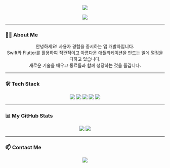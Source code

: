 <p align="center">
  <img src="https://capsule-render.vercel.app/api?type=wave&color=auto&height=280&section=header&text=Keep%20Going&fontSize=90&animation=fadeIn" />
</p>

<p align="center">
  <a href="https://git.io/typing-svg">
    <img src="https://readme-typing-svg.demolab.com/?lines=HI!+There!+👋;커피와+함께+버그를+사냥합니다...;가끔은+버그가+저를+사냥하기도+합니다.;오늘도+즐겁게+코딩!+💻&font=Fira%20Code&center=true&width=500&height=100" />
  </a>
</p>

---

### 👨‍💻 About Me
<p align="center">
  안녕하세요! 사용자 경험을 중시하는 앱 개발자입니다.<br/>
  Swift와 Flutter를 활용하여 직관적이고 아름다운 애플리케이션을 만드는 일에 열정을 다하고 있습니다.<br/>
  새로운 기술을 배우고 동료들과 함께 성장하는 것을 즐깁니다.
</p>

---

### 🛠️ Tech Stack
<p align="center">
  <img src="https://img.shields.io/badge/Swift-F05138?style=for-the-badge&logo=swift&logoColor=white"/>
  <img src="https://img.shields.io/badge/SwiftUI-007AFF?style=for-the-badge&logo=swiftui&logoColor=white"/>
  <img src="https://img.shields.io/badge/Flutter-02569B?style=for-the-badge&logo=flutter&logoColor=white"/>
  <img src="https://img.shields.io/badge/C%23-239120?style=for-the-badge&logo=c-sharp&logoColor=white"/>
  <img src="https://img.shields.io/badge/Git-F05032?style=for-the-badge&logo=git&logoColor=white"/>
</p>

---

### 📊 My GitHub Stats
<p align="center">
  <img src="https://github-readme-stats-pi-eight-68.vercel.app/api?username=jhjo-tech&show_icons=true&theme=radical&count_private=true"/>
  <img src="https://github-readme-stats-pi-eight-68.vercel.app/api/top-langs/?username=jhjo-tech&layout=compact&theme=radical"/>
</p>

---

### 📫 Contact Me
<p align="center">
  <a href="https://www.linkedin.com/in/jhjo?utm_source=share&utm_campaign=share_via&utm_content=profile&utm_medium=ios_app"><img src="https://img.shields.io/badge/LinkedIn-0A66C2?style=for-the-badge&logo=linkedin&logoColor=white"></a>
  </p>
